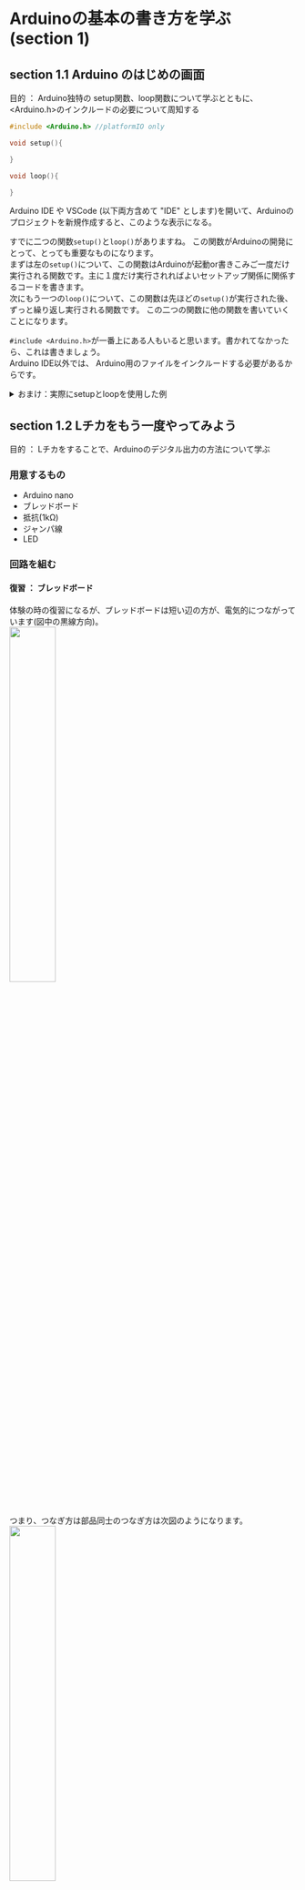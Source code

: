 # Arduinoの基本の書き方を学ぶ (section 1)

## section 1.1 Arduino のはじめの画面
目的 ： Arduino独特の setup関数、loop関数について学ぶとともに、 <Arduino.h>のインクルードの必要について周知する
```cpp
#include <Arduino.h> //platformIO only

void setup(){

}

void loop(){

}
```
Arduino IDE や VSCode (以下両方含めて "IDE" とします)を開いて、Arduinoのプロジェクトを新規作成すると、このような表示になる。  

すでに二つの関数```setup()```と```loop()```がありますね。
この関数がArduinoの開発にとって、とっても重要なものになります。  
まずは左の```setup()```について、この関数はArduinoが起動or書きこみご一度だけ実行される関数です。主に１度だけ実行されればよいセットアップ関係に関係するコードを書きます。  
次にもう一つの```loop()```について、この関数は先ほどの```setup()```が実行された後、ずっと繰り返し実行される関数です。
この二つの関数に他の関数を書いていくことになります。

```#include <Arduino.h>```が一番上にある人もいると思います。書かれてなかったら、これは書きましょう。  
Arduino IDE以外では、 Arduino用のファイルをインクルードする必要があるからです。

<details> <summary>おまけ：実際にsetupとloopを使用した例</summary><div>
  
```cpp
//簡単な Lチカのコード
void setup(){
  pinMode(11, OUTPUT); //ピンの初期設定
}
  
void loop(){
  digitalWrite(11, HIGH); //11番ピンから電流を流す
  delay(100);             //100ms待つ
  digitalWrite(11, LOW);  //11番ピンからの電流を止める
  delay(100);             //100ms待つ
}
```

```cpp
//校内ロボコンで使用したコード(改)
void setup(){
	//UART(シリアル)通信関係
	Serial.begin(115200); //PCで状況を見るためにポートを開けている

	//ステッピング関係の初期設定
	l6470_setup();

	//LED1
	pinMode(LED1_PIN, OUTPUT);

	//電磁弁のピンの初期設定  (これくらいなら関数化するまでもない)
	pinMode(VALVE_SIGN1, OUTPUT);
    	digitalWrite(VALVE_SIGN1, LOW);

    //コントローラーの初期設定
    ps4_init();
}

void loop(){
    //コントローラーの受信関連の関数(ループで実行する)
	ps4_receive();
}
```
```setup()```に初期設定を、```loop()```にその後の処理をさせていることがわかるでしょうか？
<br>
ところで、校内ロボコンの例では、```setup()```や```loop()```にたくさんの処理を直接書くようなことをしていません。
<br>
機能別に関数を作り、分けたほうが、読みやすく、修正しやすくなることが多いからです。
</div> 
</details>

## section 1.2 Lチカをもう一度やってみよう
目的 ： Lチカをすることで、Arduinoのデジタル出力の方法について学ぶ
### 用意するもの
* Arduino nano 
* ブレッドボード
* 抵抗(1kΩ)
* ジャンパ線
* LED

### 回路を組む
#### 復習 ： ブレッドボード
体験の時の復習になるが、ブレッドボードは短い辺の方が、電気的につながっています(図中の黒線方向)。  
<img src="https://user-images.githubusercontent.com/106954082/228745989-886c0635-d565-4d32-9e69-351bf8846512.png" width="40%">  
つまり、つなぎ方は部品同士のつなぎ方は次図のようになります。  
<img src="https://github.com/tutu-san/note_arduino/assets/106954082/2176bd40-e6f8-4354-ac46-2bc859106e36" width="40%">  
↑自分でも擁護できない程ひどい図(修正したいね)  

この図から電気の流れが読み取れるでしょうか？(ひどくて読めないかも...)  
この図の回路は電気的にしっかりとつながっています。確認してみましょう。  

#### Arduinoをブレッドボードつないで回路を作る
では、復習をしたところで、回路を作っていきましょう。    
<img src="https://github.com/tutu-san/note_arduino/assets/106954082/d69811c3-94a9-4b9d-983e-d2d07721c127" width="70%">  
この回路図を参考にして、回路を作ってみましょう。(見にくかったらごめん)  
Arduino nano のピンは + 側を D5 ピンに、 - 側を GND ピンにつないでください。  

今回の回路のチェックポイント(電源を入れる前に確かめること)
*  ＋ 側がD5ピン 、ー 側が GNDピン につながっていることを確かめる
* LEDのアノード(+)、カソード(-)の向きは良いか確かめる

### プログラムを書く
回路ができたら、プログラムを書いてみましょう。  
#### 新しいもの
今回初めて出る関数は、3つです。一つひとつ紹介します。  

1. pinMode (関数)
```cpp
pinMode(uint8_t pin, uint8_t mode);
```
```pinMode```関数では、 Arduinoのピンの入力/出力の設定の切り替えができます。  
```pin```には、ピン番号を入力します(uint8_tなので整数だよ)。  
```mode```には、入力/出力、どっちにするかを設定します。```INPUT```が入力、```OUTPUT```が出力です(他にも、オプションがあります。)。  

2. digitalWrite (関数)
```cpp
digitalWrite(uint8_t pin, uint8_t val);
```
デジタルピンに```HIGH```もしくは、```LOW```の値を出力する関数です。  
もう少しかみ砕いて言うと、電源のON/OFFを切り替える感じです。  
```pin```には、ピン番号を入力します(uint8_tなので整数だよ)。  
```mode```には、```HIGH```(電源ON)か、```LOW```(電源OFF)を入れます。  
(実は、HIGH/LOWは、 #define で 1/0 という風に定義されているだけなので、 0とか、1とか入れると動く)  

3. delay (関数)
```cpp
delay(unsigned long ms)
```
プログラムの実行を一時停止することができる関数です。実行されると、すべての処理が一旦止まります。  
今回は、LEDの点滅間隔を伸ばすために使います。  
引数が```ms```となっていることからわかるように、単位はミリ秒(ms)です。  
(```unsigned lomg```型となっていますが、整数型だと思ってください。)  

#### 例題 1

